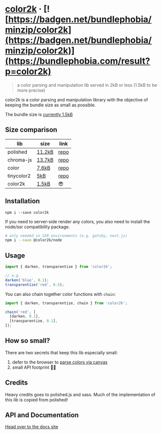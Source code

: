 # [color2k](https://color2k.com) · [![https://badgen.net/bundlephobia/minzip/color2k](https://badgen.net/bundlephobia/minzip/color2k)](https://bundlephobia.com/result?p=color2k)

> a color parsing and manipulation lib served in 2kB or less (1.5kB to be more precise)

color2k is a color parsing and manipulation library with the objective of keeping the bundle size as small as possible.

The bundle size is [currently 1.5kB](https://bundlephobia.com/result?p=color2k)

## Size comparison

| lib        | size                                                  | link                                                  |
| ---------- | ----------------------------------------------------- | ----------------------------------------------------- |
| polished   | [11.2kB](https://bundlephobia.com/result?p=polished)  | [repo](https://github.com/styled-components/polished) |
| chroma-js  | [13.7kB](https://bundlephobia.com/result?p=chroma-js) | [repo](https://github.com/gka/chroma.js)              |
| color      | [7.6kB](https://bundlephobia.com/result?p=color)      | [repo](https://github.com/Qix-/color)                 |
| tinycolor2 | [5kB](https://bundlephobia.com/result?p=tinycolor2)   | [repo](https://github.com/bgrins/TinyColor)           |
| color2k    | [1.5kB](https://bundlephobia.com/result?p=color2k)    | 😎                                                    |

## Installation

```
npm i --save color2k
```

If you need to server-side render any colors, you also need to install the node/ssr compatibility package.

```bash
# only needed in SSR environments (e.g. gatsby, next.js)
npm i --save @color2k/node
```

## Usage

```js
import { darken, transparentize } from 'color2k';

// e.g.
darken('blue', 0.1);
transparentize('red', 0.5);
```

You can also chain together color functions with `chain`:

```js
import { darken, transparentize, chain } from 'color2k';

chain('red', [
  [darken, 0.1],
  [transparentize, 0.1],
]);
```

## How so small?

There are two secrets that keep this lib especially small:

1. defer to the browser to [parse colors via canvas](https://github.com/ricokahler/color2k/blob/23589d4c6a9dc281d111f35bc2058a3fbf1bd805/packages/parse-to-rgba/src/index.ts#L63)
2. small API footprint 🤷‍♀️

## Credits

Heavy credits goes to polished.js and sass. Much of the implementation of this lib is copied from polished!

<!-- DOCS-END -->

## API and Documentation

[Head over to the docs site](https://color2k.com)
